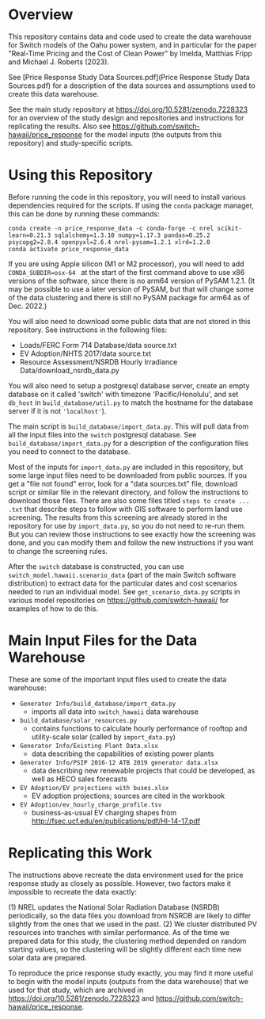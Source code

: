 # Overview

This repository contains data and code used to create the data warehouse for
Switch models of the Oahu power system, and in particular for the paper
"Real-Time Pricing and the Cost of Clean Power" by Imelda, Matthias Fripp and
Michael J. Roberts (2023).

See [Price Response Study Data Sources.pdf](Price Response Study Data Sources.pdf)
for a description of the data sources and assumptions used to create this data
warehouse.

See the main study repository at https://doi.org/10.5281/zenodo.7228323 for an
overview of the study design and repositories and instructions for replicating the
results. Also see https://github.com/switch-hawaii/price_response for the model
inputs (the outputs from this repository) and study-specific scripts.


# Using this Repository

Before running the code in this repository, you will need to install various
dependencies required for the scripts. If using the `conda` package manager,
this can be done by running these commands:

```
conda create -n price_response_data -c conda-forge -c nrel scikit-learn=0.21.3 sqlalchemy=1.3.10 numpy=1.17.3 pandas=0.25.2 psycopg2=2.8.4 openpyxl=2.6.4 nrel-pysam=1.2.1 xlrd=1.2.0
conda activate price_response_data
```

If you are using Apple silicon (M1 or M2 processor), you will need to add
`CONDA_SUBDIR=osx-64 ` at the start of the first command above to use x86
versions of the software, since there is no arm64 version of PySAM 1.2.1. (It
may be possible to use a later version of PySAM, but that will change some of
the data clustering and there is still no PySAM package for arm64 as of Dec.
2022.)

You will also need to download some public data that are not stored in this
repository. See instructions in the following files:

- Loads/FERC Form 714 Database/data source.txt
- EV Adoption/NHTS 2017/data source.txt
- Resource Assessment/NSRDB Hourly Irradiance Data/download_nsrdb_data.py

You will also need to setup a postgresql database server, create an empty
database on it called 'switch' with timezone 'Pacific/Honolulu', and set
`db_host` in `build_database/util.py` to match the hostname for the database
server if it is not `'localhost'`).

The main script is `build_database/import_data.py`. This will pull data from all
the input files into the `switch` postgresql database. See
`build_database/import_data.py` for a description of the configuration files you
need to connect to the database.

Most of the inputs for `import_data.py` are included in this repository, but
some large input files need to be downloaded from public sources. If you get a
"file not found" error, look for a "data sources.txt" file, download script or
similar file in the relevant directory, and follow the instructions to download
those files. There are also some files titled `steps to create ... .txt` that
describe steps to follow with GIS software to perform land use screening. The
results from this screening are already stored in the repository for use by
`import_data.py`, so you do not need to re-run them. But you can review those
instructions to see exactly how the screening was done, and you can modify them
and follow the new instructions if you want to change the screening rules.

After the `switch` database is constructed, you can use
`switch_model.hawaii.scenario_data` (part of the main Switch software
distribution) to extract data for the particular dates and cost scenarios needed
to run an individual model. See `get_scenario_data.py` scripts in various model
repositories on https://github.com/switch-hawaii/ for examples of how to do
this.


# Main Input Files for the Data Warehouse

These are some of the important input files used to create the data warehouse:

- `Generator Info/build_database/import_data.py`
  - imports all data into `switch_hawaii` data warehouse
- `build_database/solar_resources.py`
  - contains functions to calculate hourly performance of rooftop and
    utility-scale solar (called by `import_data.py`)
- `Generator Info/Existing Plant Data.xlsx`
  - data describing the capabilities of existing power plants
- `Generator Info/PSIP 2016-12 ATB 2019 generator data.xlsx`
  - data describing new renewable projects that could be developed, as well as
    HECO sales forecasts
- `EV Adoption/EV projections with buses.xlsx`
  - EV adoption projections; sources are cited in the workbook
- `EV Adoption/ev_hourly_charge_profile.tsv`
  - business-as-usual EV charging shapes from http://fsec.ucf.edu/en/publications/pdf/HI-14-17.pdf


# Replicating this Work

The instructions above recreate the data environment used for the price response
study as closely as possible. However, two factors make it impossible to
recreate the data exactly:

(1) NREL updates the National Solar Radiation Database (NSRDB) periodically, so
    the data files you download from NSRDB are likely to differ slightly from the
    ones that we used in the past.
(2) We cluster distributed PV resources into tranches with similar performance.
    As of the time we prepared data for this study, the clustering method
    depended on random starting values, so the clustering will be slightly
    different each time new solar data are prepared.

To reproduce the price response study exactly, you may find it more useful to
begin with the model inputs (outputs from the data warehouse) that we used for
that study, which are archived in https://doi.org/10.5281/zenodo.7228323 and
https://github.com/switch-hawaii/price_response.